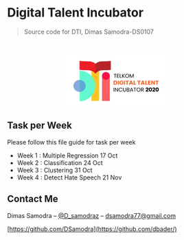 # Digital Talent Incubator
> Source code for DTI, Dimas Samodra-DS0107

<br />
<p align="center">
  <a href="https://kemahasiswaan.ittelkom-pwt.ac.id/2020/09/01/telkom-digital-talent-incubator-2020/">
    <img src="images/header.png" alt="Logo" width="230" height="120">
  </a>
</p>

## Task per Week

Please follow this file guide for task per week
- Week 1 : Multiple Regression 17 Oct
- Week 2 : Classification 24 Oct
- Week 3 : Clustering 31 Oct
- Week 4 : Detect Hate Speech 21 Nov

## Contact Me

Dimas Samodra – [@D_samodraz](https://twitter.com/dbader_org) – dsamodra77@gmail.com


[https://github.com/DSamodra](https://github.com/dbader/)


